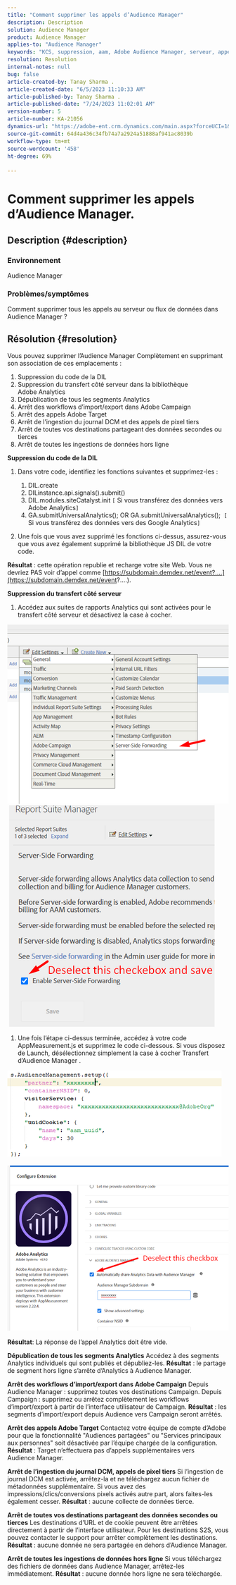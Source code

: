 ```yaml
---
title: "Comment supprimer les appels d’Audience Manager"
description: Description
solution: Audience Manager
product: Audience Manager
applies-to: "Audience Manager"
keywords: "KCS, suppression, aam, Adobe Audience Manager, serveur, appels, appels au serveur, comment"
resolution: Resolution
internal-notes: null
bug: false
article-created-by: Tanay Sharma .
article-created-date: "6/5/2023 11:10:33 AM"
article-published-by: Tanay Sharma .
article-published-date: "7/24/2023 11:02:01 AM"
version-number: 5
article-number: KA-21056
dynamics-url: "https://adobe-ent.crm.dynamics.com/main.aspx?forceUCI=1&pagetype=entityrecord&etn=knowledgearticle&id=0a44fe93-9103-ee11-8f6e-6045bd0067ea"
source-git-commit: 64d4a436c34fb74a7a2924a51888af941ac8039b
workflow-type: tm+mt
source-wordcount: '458'
ht-degree: 69%

---
```


# Comment supprimer les appels d’Audience Manager.

## Description {#description}


### Environnement

Audience Manager

### Problèmes/symptômes

Comment supprimer tous les appels au serveur ou flux de données dans Audience Manager ?


## Résolution {#resolution}


Vous pouvez supprimer l’Audience Manager Complètement en supprimant son association de ces emplacements :

1. Suppression du code de la DIL
2. Suppression du transfert côté serveur dans la bibliothèque Adobe Analytics
3. Dépublication de tous les segments Analytics
4. Arrêt des workflows d’import/export dans Adobe Campaign
5. Arrêt des appels Adobe Target
6. Arrêt de l’ingestion du journal DCM et des appels de pixel tiers
7. Arrêt de toutes vos destinations partageant des données secondes ou tierces
8. Arrêt de toutes les ingestions de données hors ligne




<b>Suppression du code de la DIL</b>

1. Dans votre code, identifiez les fonctions suivantes et supprimez-les :

   1. DIL.create
   2. DILinstance.api.signals().submit()
   3. DIL.modules.siteCatalyst.init `[` Si vous transférez des données vers Adobe Analytics`]`
   4. GA.submitUniversalAnalytics(); OR GA.submitUniversalAnalytics();  `[` Si vous transférez des données vers des Google Analytics`]`
2. Une fois que vous avez supprimé les fonctions ci-dessus, assurez-vous que vous avez également supprimé la bibliothèque JS DIL de votre code.


<b>Résultat</b> : cette opération republie et recharge votre site Web. Vous ne devriez PAS voir d’appel comme [https://subdomain.demdex.net/event?....](https://subdomain.demdex.net/event?....).



<b>Suppression du transfert côté serveur</b>

1. Accédez aux suites de rapports Analytics qui sont activées pour le transfert côté serveur et désactivez la case à cocher.


![](assets/8a6b5fd5-676c-ed11-9562-6045bd006239.png) ![](assets/8d6b5fd5-676c-ed11-9562-6045bd006239.png)

1. Une fois l’étape ci-dessus terminée, accédez à votre code AppMeasurement.js et supprimez le code ci-dessous. Si vous disposez de Launch, désélectionnez simplement la case à cocher Transfert d’Audience Manager .


![](assets/8c6b5fd5-676c-ed11-9562-6045bd006239.png)             ![](assets/8b6b5fd5-676c-ed11-9562-6045bd006239.png)

<b>Résultat</b>: La réponse de l’appel Analytics doit être vide.

<b>Dépublication de tous les segments Analytics</b>
Accédez à des segments Analytics individuels qui sont publiés et dépubliez-les.
<b>Résultat</b> : le partage de segment hors ligne s’arrête d’Analytics à Audience Manager.

<b>Arrêt des workflows d’import/export dans Adobe Campaign</b>
Depuis Audience Manager : supprimez toutes vos destinations Campaign.
Depuis Campaign : supprimez ou arrêtez complètement les workflows d’import/export à partir de l’interface utilisateur de Campaign.
<b>Résultat</b> : les segments d’import/export depuis Audience vers Campaign seront arrêtés.

<b>Arrêt des appels Adobe Target</b>
Contactez votre équipe de compte d’Adobe pour que la fonctionnalité &quot;Audiences partagées&quot; ou &quot;Services principaux aux personnes&quot; soit désactivée par l’équipe chargée de la configuration.
<b>Résultat</b> : Target n’effectuera pas d’appels supplémentaires vers Audience Manager.

<b>Arrêt de l’ingestion du journal DCM, appels de pixel tiers</b>
Si l’ingestion de journal DCM est activée, arrêtez-la et ne téléchargez aucun fichier de métadonnées supplémentaire.
Si vous avez des impressions/clics/conversions pixels activés autre part, alors faites-les également cesser.
<b>Résultat</b> : aucune collecte de données tierce.

<b>Arrêt de toutes vos destinations partageant des données secondes ou tierces</b>
Les destinations d’URL et de cookie peuvent être arrêtées directement à partir de l’interface utilisateur.
Pour les destinations S2S, vous pouvez contacter le support pour arrêter complètement les destinations.
<b>Résultat</b> : aucune donnée ne sera partagée en dehors d’Audience Manager.

<b>Arrêt de toutes les ingestions de données hors ligne</b>
Si vous téléchargez des fichiers de données dans Audience Manager, arrêtez-les immédiatement.
<b>Résultat</b> : aucune donnée hors ligne ne sera téléchargée.
